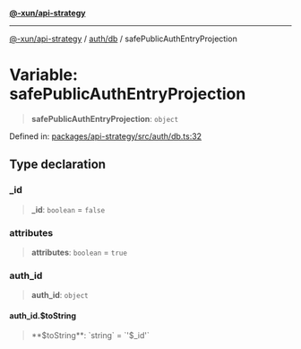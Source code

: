 [**@-xun/api-strategy**](../../../README.md)

***

[@-xun/api-strategy](../../../README.md) / [auth/db](../README.md) / safePublicAuthEntryProjection

# Variable: safePublicAuthEntryProjection

> **safePublicAuthEntryProjection**: `object`

Defined in: [packages/api-strategy/src/auth/db.ts:32](https://github.com/Xunnamius/api-utils/blob/80abd4a35bc71883d21e2018ef2b5a215a9a56b3/packages/api-strategy/src/auth/db.ts#L32)

## Type declaration

### \_id

> **\_id**: `boolean` = `false`

### attributes

> **attributes**: `boolean` = `true`

### auth\_id

> **auth\_id**: `object`

#### auth\_id.$toString

> **$toString**: `string` = `'$_id'`
